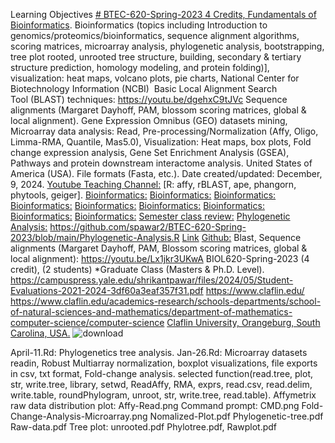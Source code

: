 Learning Objectives [# BTEC-620-Spring-2023 4 Credits, Fundamentals of Bioinformatics](https://pawar1550.wixsite.com/claflin-courses/copy-of-biol620-1).
Bioinformatics (topics including Introduction to genomics/proteomics/bioinformatics, sequence alignment algorithms, scoring matrices, microarray analysis, phylogenetic analysis, bootstrapping, tree plot rooted, unrooted tree structure, building, secondary & tertiary structure prediction, homology modeling, and protein folding)], visualization: heat maps, volcano plots, pie charts, National Center for Biotechnology Information (NCBI)  Basic Local Alignment Search Tool (BLAST) techniques: https://youtu.be/dgehxC9tJVc Sequence alignments (Margaret Dayhoff, PAM, blossom scoring matrices, global & local alignment). Gene Expression Omnibus (GEO) datasets mining, Microarray data analysis: Read, Pre-processing/Normalization (Affy, Oligo, Limma-RMA, Quantile, Mas5.0), Visualization: Heat maps, box plots, Fold change expression analysis, Gene Set Enrichment Analysis (GSEA), Pathways and protein downstream interactome analysis. United States of America (USA). File formats (Fasta, etc.). Date created/updated: December, 9, 2024.
[Youtube Teaching Channel:](https://www.youtube.com/playlist?list=PLKka-JHtsz80sJ_uQ8wZ4cnLNB9yRJNoV)
[R: affy, rBLAST, ape, phangorn, phytools, geiger].
[Bioinformatics:](https://youtu.be/G6Xh9QJQrjA)
[Bioinformatics:](https://youtu.be/UlU8GlZP7GU)
[Bioinformatics:](https://youtu.be/YVMVhcDCMY8)
[Bioinformatics:](https://youtu.be/OTGJ4355zCQ)
[Bioinformatics:](https://youtu.be/EYZgSvCS858)
[Bioinformatics:](https://youtu.be/kGaQ2mG4-9g)
[Bioinformatics:](https://youtu.be/kIxlNUeG-38)
[Bioinformatics:](https://youtu.be/bmWCnSMhUDk)
[Bioinformatics:](https://youtu.be/7UOA1hC2V5k)
[Semester class review:](https://youtu.be/Pju8ecWWRAw)
[Phylogenetic Analysis:](https://youtu.be/IMIP4la-K84)
https://github.com/spawar2/BTEC-620-Spring-2023/blob/main/Phylogenetic-Analysis.R
[Link](https://youtu.be/UEsXMfE_7Rg)
[Github:](https://github.com/spawar2/BTEC-620-Spring-2023)
Blast, Sequence alignments (Margaret Dayhoff, PAM, Blossom scoring matrices, global & local alignment): https://youtu.be/Lx1jkr3UKwA
BIOL620-Spring-2023 (4 credit), (2 students) *Graduate Class (Masters & Ph.D. Level). https://campuspress.yale.edu/shrikantpawar/files/2024/05/Student-Evaluations-2021-2024-3df60a3eaf357f31.pdf
https://www.claflin.edu/ https://www.claflin.edu/academics-research/schools-departments/school-of-natural-sciences-and-mathematics/department-of-mathematics-computer-science/computer-science
[Claflin University, Orangeburg, South Carolina, USA.](https://www.claflin.edu/docs/default-source/academic-affairs-student-services/2018-2020-undergraduate-catalog_final_aug-21-2019_web.pdf?sfvrsn=15bf3f0e_6)
![download](https://github.com/user-attachments/assets/5939f997-69b5-4b9c-83c6-d21152135786)


April-11.Rd: Phylogenetics tree analysis.
Jan-26.Rd: Microarray datasets readin, Robust Multiarray normalization, boxplot visualizations, file exports in csv, txt format, Fold-change analysis.
selected function(read.tree, plot, str, write.tree, library, setwd, ReadAffy, RMA, exprs, read.csv, read.delim, write.table, roundPhylogram, unroot, str, write.tree, read.table). Affymetrix raw data distribution plot: Affy-Read.png
Command prompt: CMD.png
Fold-Change-Analysis-Microarray.png
Nomalized-Plot.pdf
Phylogenetic-tree.pdf
Raw-data.pdf
Tree plot: unrooted.pdf
Phylotree.pdf, Rawplot.pdf

